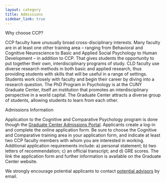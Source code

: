 ```yaml
---
layout: category
title: Admissions
sidebar_link: true
---
```


Why choose CCP?

CCP faculty have unusually broad cross-disciplinary interests. Many faculty are in at least one other training area – ranging from Behavioral and Cognitive Neuroscience to Basic and Applied Social Psychology to Human Development – in addition to CCP. That gives students the opportunity to put together their own, interdisciplinary programs of study. CLD faculty use diverse research methods in both basic and applied research, thus providing students with skills that will be useful in a range of settings. Students work closely with faculty and begin their career by diving into a research question. The PhD Program in Psychology is at the CUNY Graduate Center, itself an institution that promotes an interdisciplinary perspective in a world capital. The Graduate Center attracts a diverse group of students, allowing students to learn from each other.

Admissions Information

Application to the Cognitive and Comparative Psychology program is done though the [Graduate Center Admissions Portal](http://www.gc.cuny.edu/Prospective-Current-Students/Prospective-Students/Admissions). Applicants create a log-in and complete the online application form. Be sure to choose the Cognitive and Comparative training area in your application form, and indicate at least two CCP faculty members with whom you are interested in working. Additional application requirements include: a) personal statement; b) two letters of recommendation; c) an official transcript; and d) GRE scores. The link the application form and further information is available on the Graduate Center website.

We strongly encourage potential applicants to contact [potential advisors](https://crumplab.github.io/hydeout/category/People) by email. 
